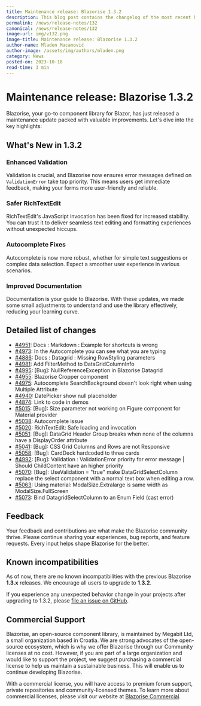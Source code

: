 ```yaml
---
title: Maintenance release: Blazorise 1.3.2
description: This blog post contains the changelog of the most recent bug fixes included in the Blazorise v1.3.2 release.
permalink: /news/release-notes/132
canonical: /news/release-notes/132
image-url: img/v132.png
image-title: Maintenance release: Blazorise 1.3.2
author-name: Mladen Macanović
author-image: /assets/img/authors/mladen.png
category: News
posted-on: 2023-10-18
read-time: 3 min
---
```


# Maintenance release: Blazorise 1.3.2

Blazorise, your  go-to component library for Blazor, has just released a maintenance update packed with valuable improvements. Let's dive into the key highlights:

## What's New in 1.3.2

### Enhanced Validation

Validation is crucial, and Blazorise now ensures error messages defined on `ValidationError` take top priority. This means users get immediate feedback, making your forms more user-friendly and reliable.

### Safer RichTextEdit

RichTextEdit's JavaScript invocation has been fixed for increased stability. You can trust it to deliver seamless text editing and formatting experiences without unexpected hiccups.

### Autocomplete Fixes

Autocomplete is now more robust, whether for simple text suggestions or complex data selection. Expect a smoother user experience in various scenarios.

### Improved Documentation

Documentation is your guide to Blazorise. With these updates, we made some small adjustments to understand and use the library effectively, reducing your learning curve.

## Detailed list of changes

- [#4951](https://github.com/Megabit/Blazorise/issues/4951): Docs : Markdown : Example for shortcuts is wrong
- [#4973](https://github.com/Megabit/Blazorise/issues/4973): In the Autocomplete you can see what you are typing
- [#4886](https://github.com/Megabit/Blazorise/issues/4886): Docs : Datagrid : Missing RowStyling parameters
- [#4981](https://github.com/Megabit/Blazorise/issues/4981): Add FilterMethod to DataGridColumnInfo
- [#4995](https://github.com/Megabit/Blazorise/issues/4995): [Bug]: NullReferenceException in Blazorise Datagrid
- [#4955](https://github.com/Megabit/Blazorise/issues/4955): Blazorise Cropper component
- [#4975](https://github.com/Megabit/Blazorise/issues/4975): Autocomplete SearchBackground doesn't look right when using Multiple Attribute
- [#4940](https://github.com/Megabit/Blazorise/issues/4940): DatePicker show null placeholder
- [#4874](https://github.com/Megabit/Blazorise/issues/4874): Link to code in demos
- [#5015](https://github.com/Megabit/Blazorise/issues/5015): [Bug]: Size parameter not working on Figure component for Material provider
- [#5038](https://github.com/Megabit/Blazorise/issues/5038): Autocomplete issue
- [#5020](https://github.com/Megabit/Blazorise/pull/5020): RichTextEdit: Safe loading and invocation
- [#5051](https://github.com/Megabit/Blazorise/issues/5051): [Bug]: DataGrid Header Group breaks when none of the columns have a DisplayOrder attribute
- [#5041](https://github.com/Megabit/Blazorise/issues/5041): [Bug]: CSS Grid Columns and Rows are not Responsive
- [#5058](https://github.com/Megabit/Blazorise/issues/5058): [Bug]: CardDeck hardcoded to three cards
- [#4992](https://github.com/Megabit/Blazorise/issues/4992): [Bug]: Validation : ValidationError priority for error message | Should ChildContent have an higher priority
- [#5070](https://github.com/Megabit/Blazorise/issues/5070): [Bug]: UseValidation = "true" make DataGridSelectColumn replace the select component with a normal text box when editing a row.
- [#5063](https://github.com/Megabit/Blazorise/issues/5063): Using material: ModalSize.Extralarge is same width as ModalSize.FullScreen
- [#5073](https://github.com/Megabit/Blazorise/issues/5073): Bind DatagridSelectColumn to an Enum Field (cast error)

## Feedback

Your feedback and contributions are what make the Blazorise community thrive. Please continue sharing your experiences, bug reports, and feature requests. Every input helps shape Blazorise for the better.

## Known incompatibilities

As of now, there are no known incompatibilities with the previous Blazorise **1.3.x** releases. We encourage all users to upgrade to **1.3.2**.

If you experience any unexpected behavior change in your projects after upgrading to 1.3.2, please [file an issue on GitHub](https://github.com/Megabit/Blazorise/issues).

## Commercial Support

Blazorise, an open-source component library, is maintained by Megabit Ltd, a small organization based in Croatia. We are strong advocates of the open-source ecosystem, which is why we offer Blazorise through our Community licenses at no cost. However, if you are part of a large organization and would like to support the project, we suggest purchasing a commercial license to help us maintain a sustainable business. This will enable us to continue developing Blazorise.

With a commercial license, you will have access to premium forum support, private repositories and community-licensed themes. To learn more about commercial licenses, please visit our website at [Blazorise Commercial](https://blazorise.com/commercial).
